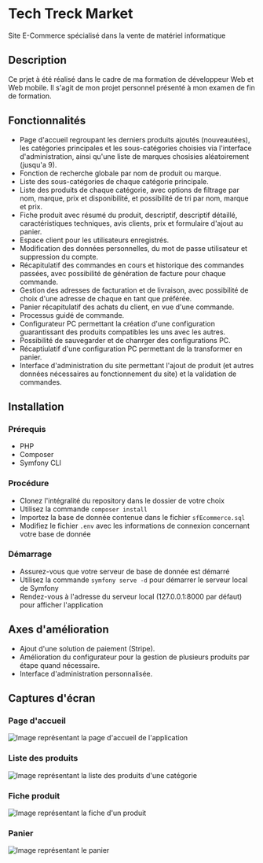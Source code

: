 # Tech Treck Market
Site E-Commerce spécialisé dans la vente de matériel informatique

## Description
Ce prjet à été réalisé dans le cadre de ma formation de développeur Web et Web mobile. Il s'agit de mon projet personnel présenté à mon examen de fin de formation.

## Fonctionnalités
- Page d'accueil regroupant les derniers produits ajoutés (nouveautées), les catégories principales et les sous-catégories choisies via l'interface d'administration, ainsi qu'une liste de marques chosisies aléatoirement (jusqu'a 9).
- Fonction de recherche globale par nom de produit ou marque.
- Liste des sous-catégories de chaque catégorie principale.
- Liste des produits de chaque catégorie, avec options de filtrage par nom, marque, prix et disponibilité, et possibilité de tri par nom, marque et prix.
- Fiche produit avec résumé du produit, descriptif, descriptif détaillé, caractéristiques techniques, avis clients, prix et formulaire d'ajout au panier.
- Espace client pour les utilisateurs enregistrés.
- Modification des données personnelles, du mot de passe utilisateur et suppression du compte.
- Récapitulatif des commandes en cours et historique des commandes passées, avec possibilité de génération de facture pour chaque commande.
- Gestion des adresses de facturation et de livraison, avec possibilité de choix d'une adresse de chaque en tant que préférée.
- Panier récapitulatif des achats du client, en vue d'une commande.
- Processus guidé de commande.
- Configurateur PC permettant la création d'une configuration guarantissant des produits compatibles les uns avec les autres.
- Possibilité de sauvegarder et de chanrger des configurations PC.
- Récaptiulatif d'une configuration PC permettant de la transformer en panier.
- Interface d'administration du site permettant l'ajout de produit (et autres données nécessaires au fonctionnement du site) et la validation de commandes.

## Installation

### Prérequis
- PHP
- Composer
- Symfony CLI

### Procédure
- Clonez l'intégralité du repository dans le dossier de votre choix
- Utilisez la commande `composer install`
- Importez la base de donnée contenue dans le fichier `sfEcommerce.sql`
- Modifiez le fichier `.env` avec les informations de connexion concernant votre base de donnée

### Démarrage
- Assurez-vous que votre serveur de base de donnée est démarré
- Utilisez la commande `symfony serve -d` pour démarrer le serveur local de Symfony
- Rendez-vous à l'adresse du serveur local (127.0.0.1:8000 par défaut) pour afficher l'application

## Axes d'amélioration
- Ajout d'une solution de paiement (Stripe).
- Amélioration du configurateur pour la gestion de plusieurs produits par étape quand nécessaire.
- Interface d'administration personnalisée.

## Captures d'écran

### Page d'accueil
![Image représentant la page d'accueil de l'application](/doc/Accueil.png)

### Liste des produits
![Image représentant la liste des produits d'une catégorie](/doc/ListeProduits.png)

### Fiche produit
![Image représentant la fiche d'un produit](/doc/FicheProduit.png)

### Panier
![Image représentant le panier](/doc/Panier.png)